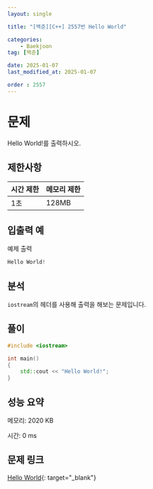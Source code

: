 ```yaml
---
layout: single

title: "[백준][C++] 2557번 Hello World"

categories:
    - Baekjoon
tag: [백준]

date: 2025-01-07
last_modified_at: 2025-01-07

order : 2557
---
```


# 문제

Hello World!를 출력하시오.

## 제한사항

|시간 제한|메모리 제한|
|---|---|
|1초|128MB|

## 입출력 예

예제 출력

```cpp
Hello World!
```

## 분석

`iostream`의 헤더를 사용해 출력을 해보는 문제입니다.

## 풀이

```cpp
#include <iostream>

int main()
{
    std::cout << "Hello World!";
}
```

## 성능 요약

메모리: 2020 KB

시간: 0 ms

## 문제 링크

[Hello World](https://www.acmicpc.net/problem/2557){: target="_blank"}